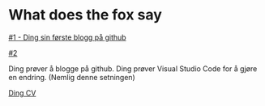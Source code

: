 # What does the fox say

[#1 - Ding sin første blogg på github](2024-05-06-dingsinforstblogg.md)

[#2](2024-05-06-dingsandreblogg.md)

Ding prøver å blogge på github.
Ding prøver Visual Studio Code for å gjøre en endring. (Nemlig denne setningen)

[Ding CV](https://dingchen.no/cv)